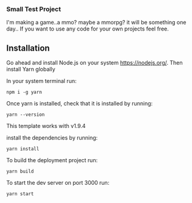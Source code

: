 ### Small Test Project
I'm making a game..a mmo? maybe a mmorpg?
it will be something one day..
If you want to use any code for your own projects feel free.


## Installation
Go ahead and install Node.js on your system <https://nodejs.org/>.
Then install Yarn globally

In your system terminal run:
```
npm i -g yarn
```
Once yarn is installed, check that it is installed by running:
```
yarn --version
```
This template works with v1.9.4

install the dependencies by running:
```
yarn install
```
To build the deployment project run:
```
yarn build
```

To start the dev server on port 3000 run:
```
yarn start
```
